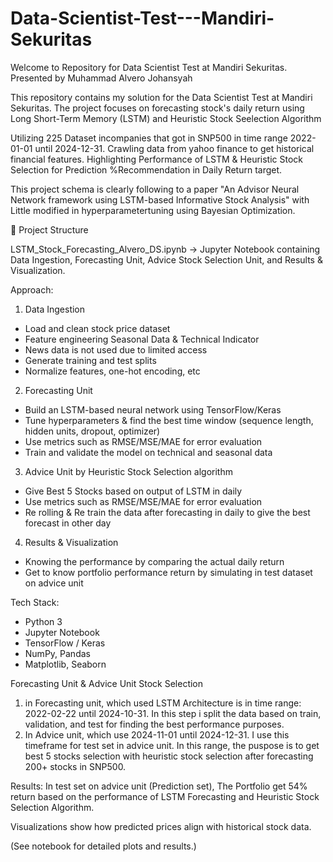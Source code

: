 # Data-Scientist-Test---Mandiri-Sekuritas
Welcome to Repository for Data Scientist Test at Mandiri Sekuritas. Presented by Muhammad Alvero Johansyah

This repository contains my solution for the Data Scientist Test at Mandiri Sekuritas.
The project focuses on forecasting stock's daily return using Long Short-Term Memory (LSTM) and Heuristic Stock Seelection Algorithm

Utilizing 225 Dataset incompanies that got in SNP500 in time range 2022-01-01 until 2024-12-31. Crawling data from yahoo finance to get historical financial features. Highlighting Performance of LSTM & Heuristic Stock Selection for Prediction %Recommendation in Daily Return target.

This project schema is clearly following to a paper "An Advisor Neural Network framework using LSTM-based Informative Stock Analysis" with Little modified in hyperparametertuning using Bayesian Optimization.

📂 Project Structure

LSTM_Stock_Forecasting_Alvero_DS.ipynb → Jupyter Notebook containing Data Ingestion, Forecasting Unit, Advice Stock Selection Unit, and Results & Visualization.

Approach: 

1. Data Ingestion
- Load and clean stock price dataset
- Feature engineering Seasonal Data & Technical Indicator
- News data is not used due to limited access
- Generate training and test splits
- Normalize features, one-hot encoding, etc

2. Forecasting Unit
- Build an LSTM-based neural network using TensorFlow/Keras
- Tune hyperparameters & find the best time window (sequence length, hidden units, dropout, optimizer)
- Use metrics such as RMSE/MSE/MAE for error evaluation
- Train and validate the model on technical and seasonal data

3. Advice Unit by Heuristic Stock Selection algorithm
- Give Best 5 Stocks based on output of LSTM in daily
- Use metrics such as RMSE/MSE/MAE for error evaluation
- Re rolling & Re train the data after forecasting in daily to give the best forecast in other day

4. Results & Visualization
- Knowing the performance by comparing the actual daily return
- Get to know portfolio performance return by simulating in test dataset on advice unit

Tech Stack:
- Python 3
- Jupyter Notebook
- TensorFlow / Keras
- NumPy, Pandas
- Matplotlib, Seaborn

Forecasting Unit & Advice Unit Stock Selection
1. in Forecasting unit, which used LSTM Architecture is in time range: 2022-02-22 until 2024-10-31. In this step i split the data based on train, validation, and test for finding the best performance purposes.
2. In Advice unit, which use 2024-11-01 until 2024-12-31. I use this timeframe for test set in advice unit. In this range, the puspose is to get best 5 stocks selection with heuristic stock selection after forecasting 200+ stocks in SNP500.

Results:
In test set on advice unit (Prediction set), The Portfolio get 54% return based on the performance of LSTM Forecasting and Heuristic Stock Selection Algorithm.

Visualizations show how predicted prices align with historical stock data.

(See notebook for detailed plots and results.)
